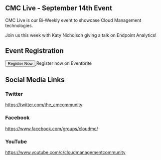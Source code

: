 ## CMC Live - September 14th Event

CMC Live is our Bi-Weekly event to showcase Cloud Management technologies.

Join us this week with Katy Nicholson giving a talk on Endpoint Analytics!

## Event Registration

<!-- Noscript content for added SEO -->
<noscript><a href="https://www.eventbrite.com/e/cloud-management-community-live-event-september-28th-registration-167235522951" rel="noopener noreferrer" target="_blank"></noscript>
<button id="eventbrite-widget-modal-trigger-167235522951" type="button">Register Now</button>
<noscript></a>Register now on Eventbrite</noscript>
<script src="https://www.eventbrite.com/static/widgets/eb_widgets.js"></script>
<script type="text/javascript">
var exampleCallback = function() {
console.log('Order complete!');
};
window.EBWidgets.createWidget({
widgetType: 'checkout',
eventId: '167235522951',
modal: true,
modalTriggerElementId: 'eventbrite-widget-modal-trigger-167235522951',
onOrderComplete: exampleCallback
});
</script>


## Social Media Links

### Twitter
https://twitter.com/the_cmcommunity

### Facebook
https://www.facebook.com/groups/cloudmc/

### YouTube
https://www.youtube.com/c/cloudmanagementcommunity

